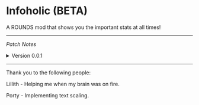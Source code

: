# Infoholic (BETA)

 A ROUNDS mod that shows you the important stats at all times!

 ---

<i>Patch Notes</i>

<details>
<summary>Version 0.0.1</summary>
<br>

Released on <i>3/21/2022</i>


Initial Beta release.

---
</details>

---

Thank you to the following people:

Lillith - Helping me when my brain was on fire.

Porty - Implementing text scaling.

